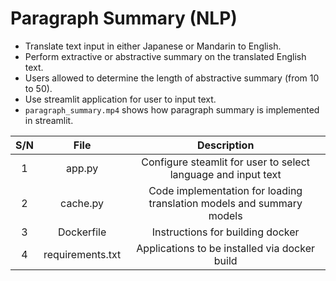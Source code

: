 # Paragraph Summary (NLP)
* Translate text input in either Japanese or Mandarin to English.
* Perform extractive or abstractive summary on the translated English text.
* Users allowed to determine the length of abstractive summary (from 10 to 50).
* Use streamlit application for user to input text.
* `paragraph_summary.mp4` shows how paragraph summary is implemented in streamlit.

| S/N | File | Description |
| :---: | :---: | :---: |
| 1 | app.py | Configure steamlit for user to select language and input text |
| 2 | cache.py | Code implementation for loading translation models and summary models |
| 3 | Dockerfile | Instructions for building docker |
| 4 | requirements.txt| Applications to be installed via docker build |


